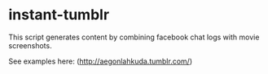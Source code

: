 # instant-tumblr

This script generates content by combining facebook chat logs with movie screenshots.

See examples here: (http://aegonlahkuda.tumblr.com/)
